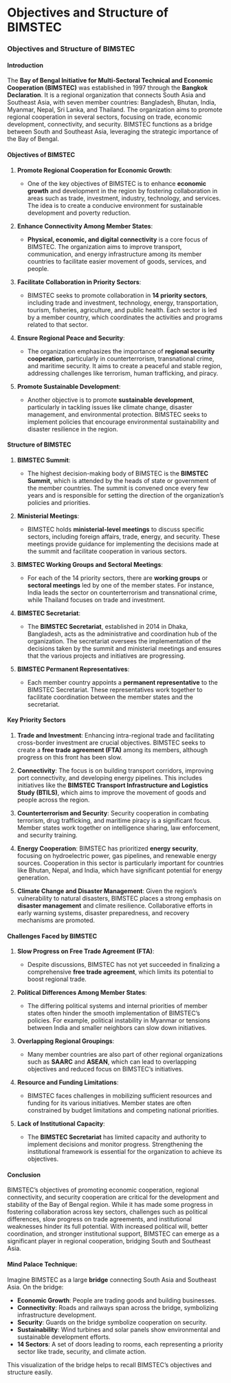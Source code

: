 # Objectives and Structure of BIMSTEC

### **Objectives and Structure of BIMSTEC**

#### **Introduction**
The **Bay of Bengal Initiative for Multi-Sectoral Technical and Economic Cooperation (BIMSTEC)** was established in 1997 through the **Bangkok Declaration**. It is a regional organization that connects South Asia and Southeast Asia, with seven member countries: Bangladesh, Bhutan, India, Myanmar, Nepal, Sri Lanka, and Thailand. The organization aims to promote regional cooperation in several sectors, focusing on trade, economic development, connectivity, and security. BIMSTEC functions as a bridge between South and Southeast Asia, leveraging the strategic importance of the Bay of Bengal.

#### **Objectives of BIMSTEC**

1. **Promote Regional Cooperation for Economic Growth**:
   - One of the key objectives of BIMSTEC is to enhance **economic growth** and development in the region by fostering collaboration in areas such as trade, investment, industry, technology, and services. The idea is to create a conducive environment for sustainable development and poverty reduction.
   
2. **Enhance Connectivity Among Member States**:
   - **Physical, economic, and digital connectivity** is a core focus of BIMSTEC. The organization aims to improve transport, communication, and energy infrastructure among its member countries to facilitate easier movement of goods, services, and people.

3. **Facilitate Collaboration in Priority Sectors**:
   - BIMSTEC seeks to promote collaboration in **14 priority sectors**, including trade and investment, technology, energy, transportation, tourism, fisheries, agriculture, and public health. Each sector is led by a member country, which coordinates the activities and programs related to that sector.

4. **Ensure Regional Peace and Security**:
   - The organization emphasizes the importance of **regional security cooperation**, particularly in counterterrorism, transnational crime, and maritime security. It aims to create a peaceful and stable region, addressing challenges like terrorism, human trafficking, and piracy.

5. **Promote Sustainable Development**:
   - Another objective is to promote **sustainable development**, particularly in tackling issues like climate change, disaster management, and environmental protection. BIMSTEC seeks to implement policies that encourage environmental sustainability and disaster resilience in the region.

#### **Structure of BIMSTEC**

1. **BIMSTEC Summit**:
   - The highest decision-making body of BIMSTEC is the **BIMSTEC Summit**, which is attended by the heads of state or government of the member countries. The summit is convened once every few years and is responsible for setting the direction of the organization’s policies and priorities.

2. **Ministerial Meetings**:
   - BIMSTEC holds **ministerial-level meetings** to discuss specific sectors, including foreign affairs, trade, energy, and security. These meetings provide guidance for implementing the decisions made at the summit and facilitate cooperation in various sectors.

3. **BIMSTEC Working Groups and Sectoral Meetings**:
   - For each of the 14 priority sectors, there are **working groups** or **sectoral meetings** led by one of the member states. For instance, India leads the sector on counterterrorism and transnational crime, while Thailand focuses on trade and investment.

4. **BIMSTEC Secretariat**:
   - The **BIMSTEC Secretariat**, established in 2014 in Dhaka, Bangladesh, acts as the administrative and coordination hub of the organization. The secretariat oversees the implementation of the decisions taken by the summit and ministerial meetings and ensures that the various projects and initiatives are progressing.

5. **BIMSTEC Permanent Representatives**:
   - Each member country appoints a **permanent representative** to the BIMSTEC Secretariat. These representatives work together to facilitate coordination between the member states and the secretariat.

#### **Key Priority Sectors**

1. **Trade and Investment**: Enhancing intra-regional trade and facilitating cross-border investment are crucial objectives. BIMSTEC seeks to create a **free trade agreement (FTA)** among its members, although progress on this front has been slow.
   
2. **Connectivity**: The focus is on building transport corridors, improving port connectivity, and developing energy pipelines. This includes initiatives like the **BIMSTEC Transport Infrastructure and Logistics Study (BTILS)**, which aims to improve the movement of goods and people across the region.

3. **Counterterrorism and Security**: Security cooperation in combating terrorism, drug trafficking, and maritime piracy is a significant focus. Member states work together on intelligence sharing, law enforcement, and security training.

4. **Energy Cooperation**: BIMSTEC has prioritized **energy security**, focusing on hydroelectric power, gas pipelines, and renewable energy sources. Cooperation in this sector is particularly important for countries like Bhutan, Nepal, and India, which have significant potential for energy generation.

5. **Climate Change and Disaster Management**: Given the region’s vulnerability to natural disasters, BIMSTEC places a strong emphasis on **disaster management** and climate resilience. Collaborative efforts in early warning systems, disaster preparedness, and recovery mechanisms are promoted.

#### **Challenges Faced by BIMSTEC**

1. **Slow Progress on Free Trade Agreement (FTA)**:
   - Despite discussions, BIMSTEC has not yet succeeded in finalizing a comprehensive **free trade agreement**, which limits its potential to boost regional trade.

2. **Political Differences Among Member States**:
   - The differing political systems and internal priorities of member states often hinder the smooth implementation of BIMSTEC’s policies. For example, political instability in Myanmar or tensions between India and smaller neighbors can slow down initiatives.

3. **Overlapping Regional Groupings**:
   - Many member countries are also part of other regional organizations such as **SAARC** and **ASEAN**, which can lead to overlapping objectives and reduced focus on BIMSTEC’s initiatives.

4. **Resource and Funding Limitations**:
   - BIMSTEC faces challenges in mobilizing sufficient resources and funding for its various initiatives. Member states are often constrained by budget limitations and competing national priorities.

5. **Lack of Institutional Capacity**:
   - The **BIMSTEC Secretariat** has limited capacity and authority to implement decisions and monitor progress. Strengthening the institutional framework is essential for the organization to achieve its objectives.

#### **Conclusion**
BIMSTEC’s objectives of promoting economic cooperation, regional connectivity, and security cooperation are critical for the development and stability of the Bay of Bengal region. While it has made some progress in fostering collaboration across key sectors, challenges such as political differences, slow progress on trade agreements, and institutional weaknesses hinder its full potential. With increased political will, better coordination, and stronger institutional support, BIMSTEC can emerge as a significant player in regional cooperation, bridging South and Southeast Asia.

#### **Mind Palace Technique**:
Imagine BIMSTEC as a large **bridge** connecting South Asia and Southeast Asia. On the bridge:
- **Economic Growth**: People are trading goods and building businesses.
- **Connectivity**: Roads and railways span across the bridge, symbolizing infrastructure development.
- **Security**: Guards on the bridge symbolize cooperation on security.
- **Sustainability**: Wind turbines and solar panels show environmental and sustainable development efforts.
- **14 Sectors**: A set of doors leading to rooms, each representing a priority sector like trade, security, and climate action.

This visualization of the bridge helps to recall BIMSTEC’s objectives and structure easily.
